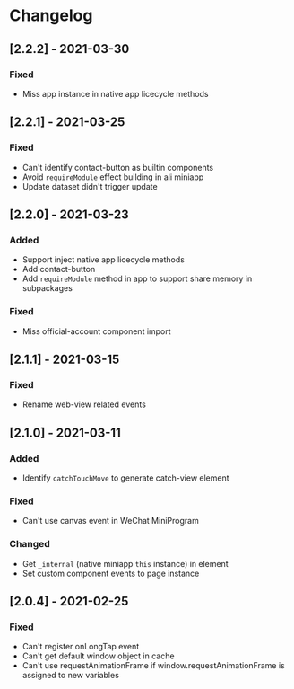 # Changelog

## [2.2.2] - 2021-03-30

### Fixed

- Miss app instance in native app licecycle methods

## [2.2.1] - 2021-03-25

### Fixed
- Can't identify contact-button as builtin components
- Avoid `requireModule` effect building in ali miniapp
- Update dataset didn't trigger update
## [2.2.0] - 2021-03-23

### Added

- Support inject native app licecycle methods
- Add contact-button
- Add `requireModule` method in app to support share memory in subpackages

### Fixed
- Miss official-account component import

## [2.1.1] - 2021-03-15

### Fixed

- Rename web-view related events

## [2.1.0] - 2021-03-11

### Added

- Identify `catchTouchMove` to generate catch-view element

### Fixed

- Can't use canvas event in WeChat MiniProgram

### Changed

- Get `_internal` (native miniapp `this` instance) in element
- Set custom component events to page instance

## [2.0.4] - 2021-02-25

### Fixed

- Can't register onLongTap event
- Can't get default window object in cache
- Can't use requestAnimationFrame if window.requestAnimationFrame is assigned to new variables
